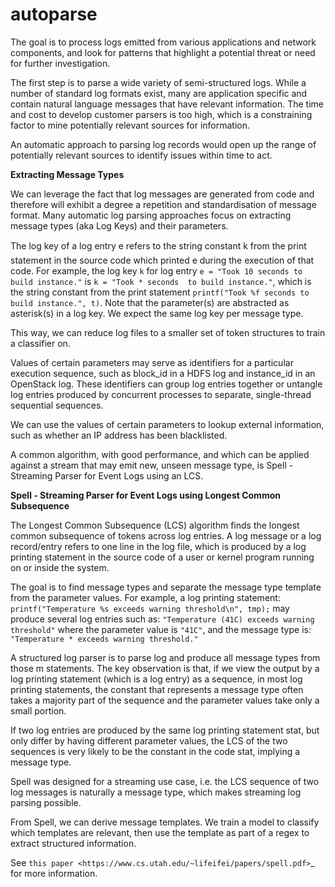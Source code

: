 # autoparse

The goal is to process logs emitted from various applications and network components, 
and look for patterns that highlight a potential threat or need for further investigation.

The first step is to parse a wide variety of semi-structured logs. While a number of 
standard log formats exist, many are application specific and contain natural language 
messages that have relevant information. The time and cost to develop customer parsers 
is too high, which is a constraining factor to mine potentially relevant sources for 
information.

An automatic approach to parsing log records would open up the range of potentially 
relevant sources to identify issues within time to act.

**Extracting Message Types**

We can leverage the fact that log messages are generated from code and therefore will 
exhibit a degree a repetition and standardisation of message format. Many automatic log 
parsing approaches focus on extracting message types (aka Log Keys) and their parameters.

The log key of a log entry e refers to the string constant k from the print statement in 
the source code which printed e during the execution of that code. For example, the log 
key `k` for log entry `e = "Took 10 seconds to build instance."` is `k = "Took * seconds 
to build instance."`, which is the string constant from the print statement 
`printf("Took %f seconds to build instance.", t)`. Note that the parameter(s) are abstracted 
as asterisk(s) in a log key. We expect the same log key per message type.

This way, we can reduce log files to a smaller set of token structures to train a classifier on.

Values of certain parameters may serve as identifiers for a particular execution sequence, 
such as block_id in a HDFS log and instance_id in an OpenStack log. These identifiers can 
group log entries together or untangle log entries produced by concurrent processes to 
separate, single-thread sequential sequences.

We can use the values of certain parameters to lookup external information, such as whether 
an IP address has been blacklisted.

A common algorithm, with good performance, and which can be applied against a stream that 
may emit new, unseen message type, is Spell - Streaming Parser for Event Logs using an LCS.

**Spell - Streaming Parser for Event Logs using Longest Common Subsequence**

The Longest Common Subsequence (LCS) algorithm finds the longest common subsequence of 
tokens across log entries. A log message or a log record/entry refers to one line in the log 
file, which is produced by a log printing statement in the source code of a user or kernel 
program running on or inside the system.

The goal is to find message types and separate the message type template from the parameter 
values. For example, a log printing statement: `printf("Temperature %s exceeds warning threshold\n", tmp);` 
may produce several log entries such as: `"Temperature (41C) exceeds warning threshold"` 
where the parameter value is `"41C"`, and the message type is: `"Temperature * exceeds warning threshold."`

A structured log parser is to parse log and produce all message types from those m statements. 
The key observation is that, if we view the output by a log printing statement (which is a 
log entry) as a sequence, in most log printing statements, the constant that represents a 
message type often takes a majority part of the sequence and the parameter values take only 
a small portion.

If two log entries are produced by the same log printing statement stat, but only differ by 
having different parameter values, the LCS of the two sequences is very likely to be the 
constant in the code stat, implying a message type.

Spell was designed for a streaming use case, i.e. the LCS sequence of two log messages is 
naturally a message type, which makes streaming log parsing possible.

From Spell, we can derive message templates. We train a model to classify which templates 
are relevant, then use the template as part of a regex to extract structured information.

See `this paper <https://www.cs.utah.edu/~lifeifei/papers/spell.pdf>`_ for more information.